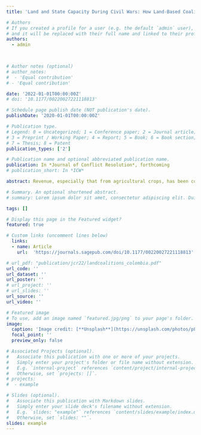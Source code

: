 ```yaml
---
title: 'Land and State Capacity During Civil Wars: How Land-Based Coalitions Undermine Property Taxation in Colombia'

# Authors
# If you created a profile for a user (e.g. the default `admin` user), write the username (folder name) here
# and it will be replaced with their full name and linked to their profile.
authors:
  - admin
 


# Author notes (optional)
# author_notes:
#  - 'Equal contribution'
# - 'Equal contribution'

date: '2022-01-01T00:00:00Z'
# doi: '10.1177/00220027221118813'

# Schedule page publish date (NOT publication's date).
publishDate: '2020-01-01T00:00:00Z'

# Publication type.
# Legend: 0 = Uncategorized; 1 = Conference paper; 2 = Journal article;
# 3 = Preprint / Working Paper; 4 = Report; 5 = Book; 6 = Book section;
# 7 = Thesis; 8 = Patent
publication_types: ['2']

# Publication name and optional abbreviated publication name.
publication: In *Journal of Conflict Resolution*, forthcoming
# publication_short: In *ICW*

abstract: Revenue, especially that from agricultural crops, has been considered fundamental for the development of state capacity. While existing research has mostly focused on dynamics of violence, we know less about the impact of commodities shocks on a key dimension of state power*:* property taxation. In this article, I explore how and why land-based coalitions—alliances between landowners and paramilitaries around the appropriation of land—undermine taxation during civil conflict. Focusing on the expansion of oil palm in Colombia and using a difference-in-differences design, I leverage the international price of oil palm and municipal variation in crop suitability. I find that, in municipalities with higher paramilitary violence and land concentration, the palm shock was associated with lower taxation, outdated cadastral information, and lower land values. This article underscores the deleterious consequences of land inequality for the state’s extractive capacity even in moments of agricultural abundance.

# Summary. An optional shortened abstract.
# summary: Lorem ipsum dolor sit amet, consectetur adipiscing elit. Duis posuere tellus ac convallis placerat. Proin tincidunt magna sed ex sollicitudin condimentum.

tags: []

# Display this page in the Featured widget?
featured: true

# Custom links (uncomment lines below)
  links:
  - name: Article
    url:  'https://journals.sagepub.com/doi/10.1177/00220027221118813'

# url_pdf: "publication/jcr22/landcoalitions_colombia.pdf"
url_code: ''
url_dataset: ''
url_poster: ''
# url_project: ''
# url_slides: ''
url_source: ''
url_video: ''

# Featured image
# To use, add an image named `featured.jpg/png` to your page's folder.
image:
  caption: 'Image credit: [**Unsplash**](https://unsplash.com/photos/pLCdAaMFLTE)'
  focal_point: ''
  preview_only: false

# Associated Projects (optional).
#   Associate this publication with one or more of your projects.
#   Simply enter your project's folder or file name without extension.
#   E.g. `internal-project` references `content/project/internal-project/index.md`.
#   Otherwise, set `projects: []`.
# projects:
#  - example

# Slides (optional).
#   Associate this publication with Markdown slides.
#   Simply enter your slide deck's filename without extension.
#   E.g. `slides: "example"` references `content/slides/example/index.md`.
#   Otherwise, set `slides: ""`.
slides: example
---
```

